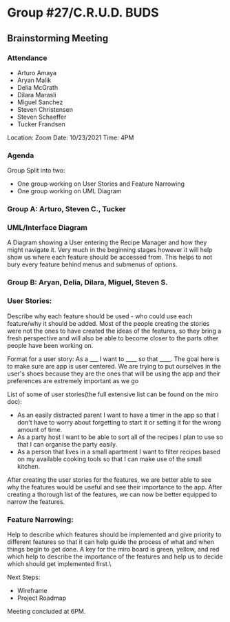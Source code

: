 # Group #27/C.R.U.D. BUDS
## Brainstorming Meeting

### Attendance
<!-- Remove the people not attending. -->
- Arturo Amaya
- Aryan Malik
- Delia McGrath
- Dilara Marasli
- Miguel Sanchez
- Steven Christensen
- Steven Schaeffer
- Tucker Frandsen

Location: Zoom
Date: 10/23/2021
Time: 4PM

### Agenda
Group Split into two:
- One group working on User Stories and Feature Narrowing
- One group working on UML Diagram

### Group A: Arturo, Steven C., Tucker

### UML/Interface Diagram
<p>A Diagram showing a User entering the Recipe Manager and how they might navigate it. Very much in the beginning stages however it will help show us where each feature should be accessed from. This helps to not bury every feature behind menus and submenus of options.</p>

### Group B: Aryan, Delia, Dilara, Miguel, Steven S.

### User Stories: 
<p>Describe why each feature should be used - who could use each feature/why it should be added. Most of the people creating the stories were not the ones to have created the ideas of the features, so they bring a fresh perspective and will also be able to become closer to the parts other people have been working on. 

Format for a user story: As a ___ I want to ____ so that ____. 
The goal here is to make sure are app is user centered. We are trying to put ourselves in the user's shoes because they are the ones that will be using the app and their preferences are extremely important as we go </p>

List of some of user stories(the full extensive list can be found on the miro doc): 
- As an easily distracted parent I want to have a timer in the app so that I don't have to worry about forgetting to start it or setting it for the wrong amount of time.
- As a party host I want to be able to sort all of the recipes I plan to use so that I can organise the party easily.
- As a person that lives in a small apartment I want to filter recipes based on my available cooking tools so that I can make use of the small kitchen.

<p>After creating the user stories for the features, we are better able to see why the features would be useful and see their importance to the app. After creating a thorough list of the features, we can now be better equipped to narrow the features. </p>


### Feature Narrowing: 
<p>Help to describe which features should be implemented and give priority to different features so that it can help guide the process of what and when things begin to get done. A key for the miro board is green, yellow, and red which help to describe the importance of the features and help us to decide which should get implemented first.\<p>


Next Steps:
- Wireframe
- Project Roadmap

Meeting concluded at 6PM.
<!-- REMINDER TO SAVE THE TEMPLATE AS (mmddyy-topic.md)-->